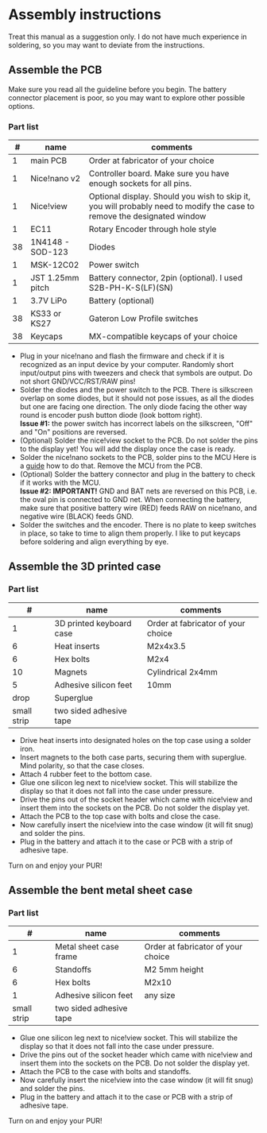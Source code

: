 # Assembly instructions

Treat this manual as a suggestion only. I do not have much experience in soldering, so you may want to deviate from the instructions.

## Assemble the PCB

Make sure you read all the guideline before you begin. The battery connector placement is poor, so you may want to explore other possible options.

### Part list
| #     | name                 | comments                                  |
|-------|----------------------|-------------------------------------------|
| 1     | main PCB             | Order at fabricator of your choice        |
| 1     | Nice!nano v2         | Controller board. Make sure you have enough sockets for all pins. |
| 1     | Nice!view            | Optional display. Should you wish to skip it, you will probably need to modify the case to remove the designated window   |
| 1     | EC11                 | Rotary Encoder through hole style         |
| 38    | 1N4148 - SOD-123     | Diodes                                    |
| 1     | MSK-12C02            | Power switch                              | 
| 1     | JST 1.25mm pitch     | Battery connector, 2pin (optional). I used S2B-PH-K-S(LF)(SN)        |
| 1     | 3.7V LiPo            | Battery (optional)                        |
| 38    | KS33 or KS27         | Gateron Low Profile switches              |
| 38    | Keycaps              | MX-compatible keycaps of your choice      |

- Plug in your nice!nano and flash the firmware and check if it is recognized as an input device by your computer. Randomly short input/output pins with tweezers and check that symbols are output. Do not short GND/VCC/RST/RAW pins!
- Solder the diodes and the power switch to the PCB. There is silkscreen overlap on some diodes, but it should not pose issues, as all the diodes but one are facing one direction. The only diode facing the other way round is encoder push button diode (look bottom right).       
  **Issue #1:** the power switch has incorrect labels on the silkscreen, "Off" and "On" positions are reversed.
- (Optional) Solder the nice!view socket to the PCB. Do not solder the pins to the display yet! You will add the display once the case is ready.
- Solder the nice!nano sockets to the PCB, solder pins to the MCU Here is a [guide](https://nicekeyboards.com/docs/nice-nano/getting-started/) how to do that. Remove the MCU from the PCB.
- (Optional) Solder the battery connector and plug in the battery to check if it works with the MCU.        
  **Issue #2: IMPORTANT!** GND and BAT nets are reversed on this PCB, i.e. the oval pin is connected to GND net. When connecting the battery, make sure that positive battery wire (RED) feeds RAW on nice!nano, and negative wire (BLACK) feeds GND.
- Solder the switches and the encoder. There is no plate to keep switches in place, so take to time to align them properly. I like to put keycaps before soldering and align everything by eye.

## Assemble the 3D printed case

  ### Part list
| #     | name                                 | comments                                  |
|-------|--------------------------------------|-------------------------------------------|
| 1     | 3D printed keyboard case             | Order at fabricator of your choice        |
| 6     | Heat inserts                         | M2x4x3.5                                  |
| 6     | Hex bolts                            | M2x4                                      |
| 10    | Magnets                              | Cylindrical 2x4mm                         |
| 5     | Adhesive silicon feet                | 10mm                                      |
| drop  | Superglue                            |                                           |
| small strip  | two sided adhesive tape       |                                           |

- Drive heat inserts into designated holes on the top case using a solder iron.
- Insert magnets to the both case parts, securing them with superglue. Mind polarity, so that the case closes.
- Attach 4 rubber feet to the bottom case.
- Glue one silicon leg next to nice!view socket. This will stabilize the display so that it does not fall into the case under pressure.
- Drive the pins out of the socket header which came with nice!view and insert them into the sockets on the PCB. Do not solder the display yet.
- Attach the PCB to the top case with bolts and close the case.
- Now carefully insert the nice!view into the case window (it will fit snug) and solder the pins.
- Plug in the battery and attach it to the case or PCB with a strip of adhesive tape.

Turn on and enjoy your PUR!

## Assemble the bent metal sheet case

  ### Part list
| #     | name                                 | comments                                  |
|-------|--------------------------------------|-------------------------------------------|
| 1     | Metal sheet case frame               | Order at fabricator of your choice        |
| 6     | Standoffs                            | M2 5mm height                             |
| 6     | Hex bolts                            | M2x10                                     |
| 1     | Adhesive silicon feet                | any size                                  |
| small strip  | two sided adhesive tape       |                                           |

- Glue one silicon leg next to nice!view socket. This will stabilize the display so that it does not fall into the case under pressure.
- Drive the pins out of the socket header which came with nice!view and insert them into the sockets on the PCB. Do not solder the display yet.
- Attach the PCB to the case with bolts and standoffs.
- Now carefully insert the nice!view into the case window (it will fit snug) and solder the pins.
- Plug in the battery and attach it to the case or PCB with a strip of adhesive tape.

Turn on and enjoy your PUR!
